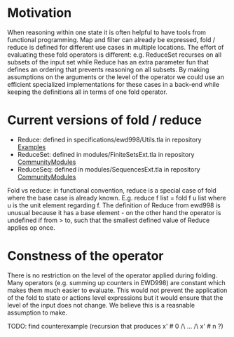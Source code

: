 Motivation
==========

When reasoning within one state it is often helpful to have tools from
functional programming. Map and filter can already be expressed, fold / reduce
is defined for different use cases in multiple locations. The effort of
evaluating these fold operators is different: e.g. ReduceSet recurses on
all subsets of the input set while Reduce has an extra parameter fun that
defines an ordering that prevents reasoning on all subsets. By making assumptions
on the arguments or the level of the operator we could use an efficient
specialized implementations for these cases in a back-end while keeping
the definitions all in terms of one fold operator.

Current versions of fold / reduce
=================================

* Reduce: defined in specifications/ewd998/Utils.tla
          in repository [Examples](https://github.com/tlaplus/Examples)
* ReduceSet: defined in modules/FiniteSetsExt.tla
          in repository [CommunityModules](https://github.com/tlaplus/CommunityModules)
* ReduceSeq: defined in modules/SequencesExt.tla
          in repository [CommunityModules](https://github.com/tlaplus/CommunityModules)

Fold vs reduce: in functional convention, reduce is a special case of fold where 
    the base case is already known. E.g. reduce f list = fold f u list where u
    is the unit element regarding f. The definition of Reduce from ewd998 is
    unusual because it has a base element - on the other hand the operator is
    undefined if from > to, such that the smallest defined value of Reduce applies
    op once.

Constness of the operator
========================

There is no restriction on the level of the operator applied during folding.
Many operators (e.g. summing up counters in EWD998) are constant which makes
them much easier to evaluate. This would not prevent the application of the fold
to state or actions level expressions but it would ensure that the level of the
input does not change. We believe this is a reasnable assumption to make.

TODO: find counterexample (recursion that produces x' # 0 /\ ... /\ x' # n ?)

